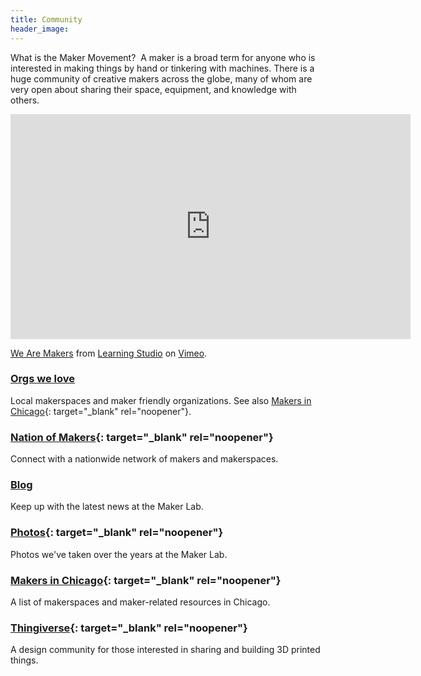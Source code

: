```yaml
---
title: Community
header_image:
---
```


What is the Maker Movement?&nbsp; A maker is a broad term for anyone who is interested in making things by hand or tinkering with machines. There is a huge community of creative makers across the globe, many of whom are very open about sharing their space, equipment, and knowledge with others.

<div class="cms-embed" data-cms-embed="PGlmcmFtZSBzcmM9Imh0dHBzOi8vcGxheWVyLnZpbWVvLmNvbS92aWRlby82NjE2MjI5Mj9jb2xvcj1mOWRjMzkmdGl0bGU9MCZieWxpbmU9MCZwb3J0cmFpdD0wIiB3aWR0aD0iNjQwIiBoZWlnaHQ9IjM2MCIgZnJhbWVib3JkZXI9IjAiIGFsbG93PSJhdXRvcGxheTsgZnVsbHNjcmVlbiIgYWxsb3dmdWxsc2NyZWVuPjwvaWZyYW1lPgo8cD48YSBocmVmPSJodHRwczovL3ZpbWVvLmNvbS82NjE2MjI5MiI+V2UgQXJlIE1ha2VyczwvYT4gZnJvbSA8YSBocmVmPSJodHRwczovL3ZpbWVvLmNvbS9sZWFybmluZ3N0dWRpbyI+TGVhcm5pbmcgU3R1ZGlvPC9hPiBvbiA8YSBocmVmPSJodHRwczovL3ZpbWVvLmNvbSI+VmltZW88L2E+LjwvcD4="><iframe src="https://player.vimeo.com/video/66162292?color=f9dc39&amp;title=0&amp;byline=0&amp;portrait=0" width="640" height="360" frameborder="0" allow="autoplay; fullscreen" allowfullscreen=""></iframe><p><a href="https://vimeo.com/66162292">We Are Makers</a> from <a href="https://vimeo.com/learningstudio">Learning Studio</a> on <a href="https://vimeo.com">Vimeo</a>.</p></div>

### [Orgs we love](/organizations)

Local makerspaces and maker friendly organizations. See also [Makers in Chicago](http://makersinchicago.org/){: target="_blank" rel="noopener"}.

### [Nation of Makers](https://www.nationofmakers.us){: target="_blank" rel="noopener"}

Connect with a nationwide network of makers and makerspaces.

### [Blog](/blog)

Keep up with the latest news at the Maker Lab.

### [Photos](http://bit.ly/cplmakerphotos){: target="_blank" rel="noopener"}

Photos we've taken over the years at the Maker Lab.

### [Makers in Chicago](http://makersinchicago.org/){: target="_blank" rel="noopener"}

A list of makerspaces and maker-related resources in Chicago.

### [Thingiverse](http://thingiverse.com/){: target="_blank" rel="noopener"}

A design community for those interested in sharing and building 3D printed things.

&nbsp;
